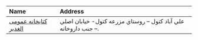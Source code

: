 | Name                                          | Address                                                        |
|:----------------------------------------------|:---------------------------------------------------------------|
| [كتابخانه عمومی الغدیر](http://golestanpl.ir) | علي آباد كتول – روستاي مزرعه كتول- خيابان اصلي – جنب داروخانه. |